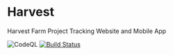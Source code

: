 # Harvest
Harvest Farm Project Tracking Website and Mobile App

![CodeQL](https://github.com/ucdavis/Harvest/workflows/CodeQL/badge.svg)
[![Build Status](https://dev.azure.com/ucdavis/Harvest/_apis/build/status/Harvest%20Web%20Build?branchName=main)](https://dev.azure.com/ucdavis/Harvest/_build/latest?definitionId=25&branchName=main)
